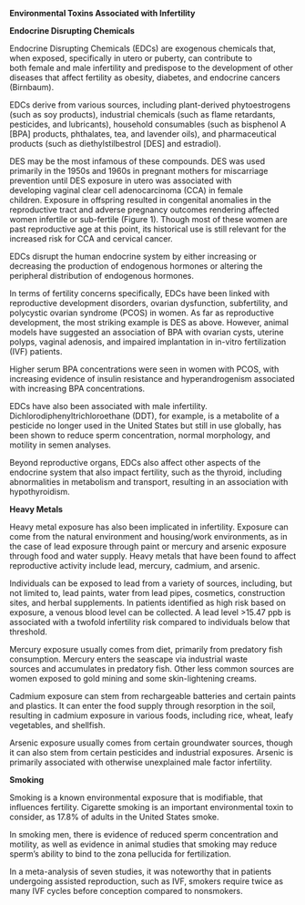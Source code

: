 **Environmental Toxins Associated with Infertility**

**Endocrine Disrupting Chemicals**

Endocrine Disrupting Chemicals (EDCs) are exogenous chemicals that, when exposed, specifically in utero or puberty, can contribute to both female and male infertility and predispose to the development of other diseases that affect fertility as obesity, diabetes, and endocrine cancers (Birnbaum).

EDCs derive from various sources, including plant-derived phytoestrogens (such as soy products), industrial chemicals (such as flame retardants, pesticides, and lubricants), household consumables (such as bisphenol A [BPA] products, phthalates, tea, and lavender oils), and pharmaceutical products (such as diethylstilbestrol [DES] and estradiol).

DES may be the most infamous of these compounds. DES was used primarily in the 1950s and 1960s in pregnant mothers for miscarriage prevention until DES exposure in utero was associated with developing vaginal clear cell adenocarcinoma (CCA) in female children. Exposure in offspring resulted in congenital anomalies in the reproductive tract and adverse pregnancy outcomes rendering affected women infertile or sub-fertile (Figure 1). Though most of these women are past reproductive age at this point, its historical use is still relevant for the increased risk for CCA and cervical cancer.

EDCs disrupt the human endocrine system by either increasing or decreasing the production of endogenous hormones or altering the peripheral distribution of endogenous hormones.

In terms of fertility concerns specifically, EDCs have been linked with reproductive development disorders, ovarian dysfunction, subfertility, and polycystic ovarian syndrome (PCOS) in women. As far as reproductive development, the most striking example is DES as above. However, animal models have suggested an association of BPA with ovarian cysts, uterine polyps, vaginal adenosis, and impaired implantation in in-vitro fertilization (IVF) patients.

Higher serum BPA concentrations were seen in women with PCOS, with increasing evidence of insulin resistance and hyperandrogenism associated with increasing BPA concentrations.

EDCs have also been associated with male infertility. Dichlorodiphenyltrichloroethane (DDT), for example, is a metabolite of a pesticide no longer used in the United States but still in use globally, has been shown to reduce sperm concentration, normal morphology, and motility in semen analyses.

Beyond reproductive organs, EDCs also affect other aspects of the endocrine system that also impact fertility, such as the thyroid, including abnormalities in metabolism and transport, resulting in an association with hypothyroidism.

**Heavy Metals**

Heavy metal exposure has also been implicated in infertility. Exposure can come from the natural environment and housing/work environments, as in the case of lead exposure through paint or mercury and arsenic exposure through food and water supply. Heavy metals that have been found to affect reproductive activity include lead, mercury, cadmium, and arsenic.

Individuals can be exposed to lead from a variety of sources, including, but not limited to, lead paints, water from lead pipes, cosmetics, construction sites, and herbal supplements. In patients identified as high risk based on exposure, a venous blood level can be collected. A lead level >15.47 ppb is associated with a twofold infertility risk compared to individuals below that threshold.

Mercury exposure usually comes from diet, primarily from predatory fish consumption. Mercury enters the seascape via industrial waste sources and accumulates in predatory fish. Other less common sources are women exposed to gold mining and some skin-lightening creams.

Cadmium exposure can stem from rechargeable batteries and certain paints and plastics. It can enter the food supply through resorption in the soil, resulting in cadmium exposure in various foods, including rice, wheat, leafy vegetables, and shellfish.

Arsenic exposure usually comes from certain groundwater sources, though it can also stem from certain pesticides and industrial exposures. Arsenic is primarily associated with otherwise unexplained male factor infertility.

**Smoking**

Smoking is a known environmental exposure that is modifiable, that influences fertility. Cigarette smoking is an important environmental toxin to consider, as 17.8% of adults in the United States smoke.

In smoking men, there is evidence of reduced sperm concentration and motility, as well as evidence in animal studies that smoking may reduce sperm’s ability to bind to the zona pellucida for fertilization.

In a meta-analysis of seven studies, it was noteworthy that in patients undergoing assisted reproduction, such as IVF, smokers require twice as many IVF cycles before conception compared to nonsmokers.